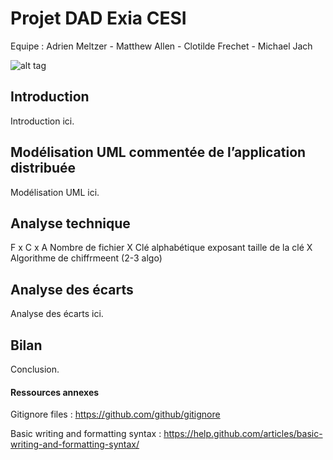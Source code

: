 # Projet DAD Exia CESI
Equipe : Adrien Meltzer - Matthew Allen - Clotilde Frechet - Michael Jach

![alt tag](https://github.com/adrienelium/Projet-BI/blob/master/MadeInExiaCesi.jpg)

## Introduction
Introduction ici.
## Modélisation UML commentée de l’application distribuée
Modélisation UML ici.
## Analyse technique
F x C x A
Nombre de fichier X Clé alphabétique exposant taille de la clé X Algorithme de chiffrmeent (2-3 algo)
## Analyse des écarts
Analyse des écarts ici.
## Bilan
Conclusion.

#### Ressources annexes
Gitignore files : https://github.com/github/gitignore

Basic writing and formatting syntax : https://help.github.com/articles/basic-writing-and-formatting-syntax/

